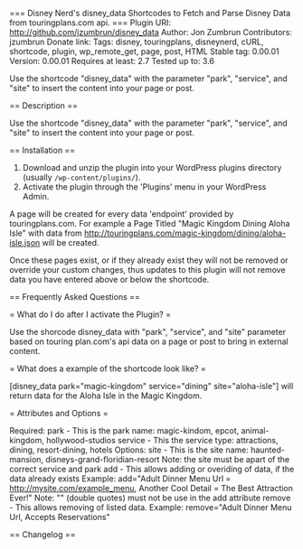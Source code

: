 === Disney Nerd's disney_data Shortcodes to Fetch and Parse Disney Data from touringplans.com api. ===
Plugin URI: http://github.com/jzumbrun/disney_data
Author: Jon Zumbrun
Contributors: jzumbrun
Donate link: 
Tags: disney, touringplans, disneynerd, cURL, shortcode, plugin, wp_remote_get, page, post, HTML
Stable tag: 0.00.01
Version: 0.00.01
Requires at least: 2.7
Tested up to: 3.6

Use the shortcode "disney_data" with the parameter "park", "service", and "site" to insert the content into your page or post.

== Description ==

Use the shortcode "disney_data" with the parameter "park", "service", and "site" to insert the content into your page or post.

== Installation ==

1. Download and unzip the plugin into your WordPress plugins directory (usually `/wp-content/plugins/`).
2. Activate the plugin through the 'Plugins' menu in your WordPress Admin.

A page will be created for every data 'endpoint' provided by touringplans.com.
For example a Page Titled "Magic Kingdom Dining Aloha Isle" with data from http://touringplans.com/magic-kingdom/dining/aloha-isle.json will be created.

Once these pages exist, or if they already exist they will not be removed or override your custom changes, thus updates to this plugin will not remove data you have entered above or below the shortcode.

== Frequently Asked Questions ==

= What do I do after I activate the Plugin? =

Use the shorcode disney_data with "park", "service", and "site" parameter based on touring plan.com's api data on a page or post to bring in external content.

= What does a example of the shortcode look like? =

[disney_data park="magic-kingdom" service="dining" site="aloha-isle"] will return data for the Aloha Isle in the Magic Kingdom.

= Attributes and Options =

Required:
	park - This is the park name: magic-kindom, epcot, animal-kingdom, hollywood-studios 
	service - This the service type: attractions, dining, resort-dining, hotels
Options:
	site - This is the site name: haunted-mansion, disneys-grand-floridian-resort
		Note: the site must be apart of the correct service and park
	add - This allows adding or overiding of data, if the data already exists
		Example: add="Adult Dinner Menu Url = http://mysite.com/example_menu, Another Cool Detail = The Best Attraction Ever!"
		Note: "" (double quotes) must not be use in the add attribute
	remove - This allows removing of listed data.
		Example: remove="Adult Dinner Menu Url, Accepts Reservations" 

== Changelog ==

